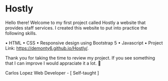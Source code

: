 # Hostly
Hello there! Welcome to my first project called Hostly a website that provides staff services. I created this website to put into practice the following skills. 

• HTML
• CSS
• Responsive design using Bootstrap 5
• Javascript
• Project Link:  https://demonty6.github.io/Hostly/.

Thank you for taking the time to review my project. If you see something that I can improve I would appraciate it a lot. 👋

Carlos Lopez
Web Developer - [ Self-taught ]
